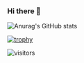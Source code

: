 ### Hi there 👋

![Anurag's GitHub stats](https://github-readme-stats.vercel.app/api?username=C0KE&show_icons=true&theme=radical)

[![trophy](https://github-profile-trophy.vercel.app/?username=C0KE&theme=onedark)](https://github.com/ryo-ma/github-profile-trophy)

![visitors](https://visitor-badge.glitch.me/badge?page_id=C0KE.visitor-badge&left_color=green&right_color=red)
